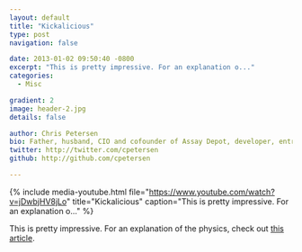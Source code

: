 ```yaml
---
layout: default
title: "Kickalicious"
type: post
navigation: false

date: 2013-01-02 09:50:40 -0800
excerpt: "This is pretty impressive. For an explanation o..."
categories:
  - Misc

gradient: 2
image: header-2.jpg
details: false

author: Chris Petersen
bio: Father, husband, CIO and cofounder of Assay Depot, developer, entrepreneur and technologist.
twitter: http://twitter.com/cpetersen
github: http://github.com/cpetersen

---
```


{% include media-youtube.html file="https://www.youtube.com/watch?v=jDwbjHV8jLo" title="Kickalicious" caption="This is pretty impressive. For an explanation o..." %}

This is pretty impressive. For an explanation of the physics, check out  [this article](http://www.empiricalzeal.com/2012/12/31/the-physics-of-that-kickalicious-kick/).
